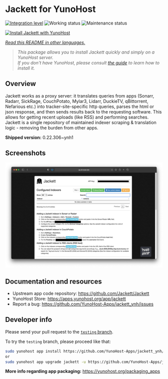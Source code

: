<!--
N.B.: This README was automatically generated by <https://github.com/YunoHost/apps/tree/master/tools/readme_generator>
It shall NOT be edited by hand.
-->

# Jackett for YunoHost

[![Integration level](https://dash.yunohost.org/integration/jackett.svg)](https://ci-apps.yunohost.org/ci/apps/jackett/) ![Working status](https://ci-apps.yunohost.org/ci/badges/jackett.status.svg) ![Maintenance status](https://ci-apps.yunohost.org/ci/badges/jackett.maintain.svg)

[![Install Jackett with YunoHost](https://install-app.yunohost.org/install-with-yunohost.svg)](https://install-app.yunohost.org/?app=jackett)

*[Read this README in other languages.](./ALL_README.md)*

> *This package allows you to install Jackett quickly and simply on a YunoHost server.*  
> *If you don't have YunoHost, please consult [the guide](https://yunohost.org/install) to learn how to install it.*

## Overview

Jackett works as a proxy server: it translates queries from apps (Sonarr, Radarr, SickRage, CouchPotato, Mylar3, Lidarr, DuckieTV, qBittorrent, Nefarious etc.) into tracker-site-specific http queries, parses the html or json response, and then sends results back to the requesting software. This allows for getting recent uploads (like RSS) and performing searches. Jackett is a single repository of maintained indexer scraping & translation logic - removing the burden from other apps.


**Shipped version:** 0.22.306~ynh1

## Screenshots

![Screenshot of Jackett](./doc/screenshots/demo.png)

## Documentation and resources

- Upstream app code repository: <https://github.com/Jackett/Jackett>
- YunoHost Store: <https://apps.yunohost.org/app/jackett>
- Report a bug: <https://github.com/YunoHost-Apps/jackett_ynh/issues>

## Developer info

Please send your pull request to the [`testing` branch](https://github.com/YunoHost-Apps/jackett_ynh/tree/testing).

To try the `testing` branch, please proceed like that:

```bash
sudo yunohost app install https://github.com/YunoHost-Apps/jackett_ynh/tree/testing --debug
or
sudo yunohost app upgrade jackett -u https://github.com/YunoHost-Apps/jackett_ynh/tree/testing --debug
```

**More info regarding app packaging:** <https://yunohost.org/packaging_apps>
